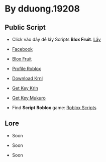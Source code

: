 # By dduong.19208

## Public Script

- Click vào đây để lấy Scripts **Blox Fruit**. [Lấy](https://raw.githubusercontent.com/xQuartyx/DonateMe/main/ScriptLoader)

- [Facebook](https://facebook.com/dduong.19208)
- [Blox Fruit](https://www.roblox.com/games/2753915549/RACE-V4-Blox-Fruits)
- [Profile Roblox](https://www.roblox.com/users/804791922/profile)
- [Download Krnl](https://krnl.live)
- [Get Key Krln](https://cdn.krnl.place/getkey.php)
- [Get Key Mukuro](https://quartyz.dev)
- Find **Script** **Roblox** game: [Roblox Scripts](https://www.rblxscripts.net)
## Lore
- Soon

- Soon

- Soon
